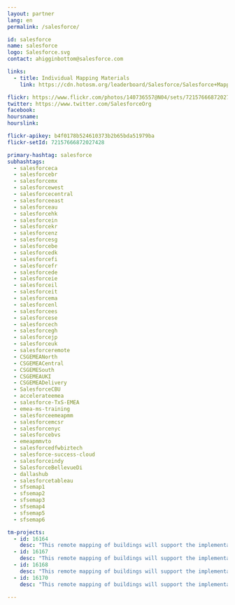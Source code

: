 ```yaml
---
layout: partner
lang: en
permalink: /salesforce/

id: salesforce
name: salesforce
logo: Salesforce.svg
contact: ahigginbottom@salesforce.com

links:
  - title: Individual Mapping Materials
    link: https://cdn.hotosm.org/leaderboard/Salesforce/Salesforce+Mapping+how+to+guide.pdf

flickr: https://www.flickr.com/photos/140736557@N04/sets/72157666872027428
twitter: https://www.twitter.com/SalesforceOrg
facebook:
hoursname:
hourslink:

flickr-apikey: b4f0178b524610373b2b65bda51979ba
flickr-setId: 72157666872027428

primary-hashtag: salesforce
subhashtags:
  - salesforceca
  - salesforcebr
  - salesforcemx
  - salesforcewest
  - salesforcecentral
  - salesforceeast
  - salesforceau
  - salesforcehk
  - salesforcein
  - salesforcekr
  - salesforcenz
  - salesforcesg
  - salesforcebe
  - salesforcedk
  - salesforcefi
  - salesforcefr
  - salesforcede
  - salesforceie
  - salesforceil
  - salesforceit
  - salesforcema
  - salesforcenl
  - salesforcees
  - salesforcese
  - salesforcech
  - salesforcegh
  - salesforcejp
  - salesforceuk
  - salesforceremote
  - CSGEMEANorth
  - CSGEMEACentral
  - CSGEMESouth
  - CSGEMEAUKI
  - CSGEMEADelivery
  - SalesforceCBU
  - accelerateemea
  - salesforce-TxS-EMEA
  - emea-ms-training
  - salesforceemeapmm
  - salesforcemcsr
  - salesforcenyc
  - salesforcebvs
  - emeapmmvto
  - salesforcedfwbiztech
  - salesforce-success-cloud
  - salesforceindy
  - SalesforceBellevueDi
  - dallashub
  - salesforcetableau
  - sfsemap1
  - sfsemap2
  - sfsemap3
  - sfsemap4
  - sfsemap5
  - sfsemap6

tm-projects:
  - id: 16164
    desc: "This remote mapping of buildings will support the implementation of planned activities and largely the generation of data for humanitarian activities in the identified provinces."
  - id: 16167
    desc: "This remote mapping of buildings will support the implementation of planned activities and largely the generation of data for humanitarian activities in the identified provinces."
  - id: 16168
    desc: "This remote mapping of buildings will support the implementation of planned activities and largely the generation of data for humanitarian activities in the identified provinces."
  - id: 16170
    desc: "This remote mapping of buildings will support the implementation of planned activities and largely the generation of data for humanitarian activities in the identified provinces."
  
---
```


